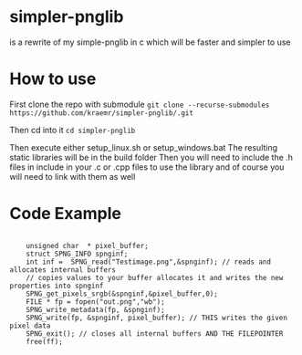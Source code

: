# simpler-pnglib
is a rewrite of my simple-pnglib in c which will be faster and simpler to use

# How to use

First clone the repo with submodule
`git clone --recurse-submodules https://github.com/kraemr/simpler-pnglib/.git`


Then cd into it
`cd simpler-pnglib`

Then execute either setup_linux.sh or setup_windows.bat
The resulting static libraries will be in the build folder
Then you will need to include the .h files in include in your .c or .cpp files to use the library and of course you will need to link with them as well

# Code Example

<code>
    unsigned char  * pixel_buffer;
    struct SPNG_INFO spnginf;
    int inf =  SPNG_read("Testimage.png",&spnginf); // reads and allocates internal buffers
    // copies values to your buffer allocates it and writes the new properties into spnginf
    SPNG_get_pixels_srgb(&spnginf,&pixel_buffer,0); 
    FILE * fp = fopen("out.png","wb");
    SPNG_write_metadata(fp, &spnginf);
    SPNG_write(fp, &spnginf, pixel_buffer); // THIS writes the given pixel data
    SPNG_exit(); // closes all internal buffers AND THE FILEPOINTER
    free(ff);
</code>

